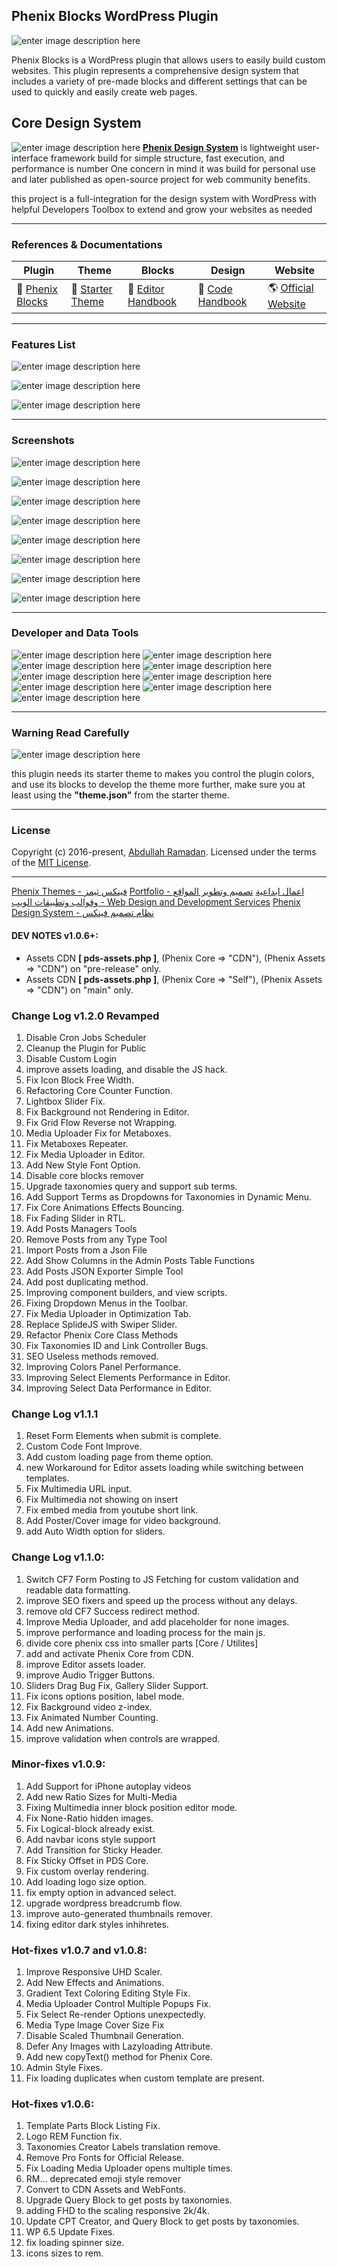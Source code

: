
  
  
## Phenix Blocks WordPress Plugin

![enter image description here](https://phenixthemes.com/px-plugins/pdb-01.png)

Phenix Blocks is a WordPress plugin that allows users to easily build custom websites. This plugin represents a comprehensive design system that includes a variety of pre-made blocks and different settings that can be used to quickly and easily create web pages.

  ## Core Design System

![enter image description here](https://phenixthemes.com/px-plugins/design-showcase.jpg)
**[Phenix Design System](https://phenixthemes.com/demo/)** is lightweight user-interface framework build for simple structure, fast execution, and performance is number One concern in mind it was build for personal use and later published as open-source project for web community benefits.

this project is a full-integration for the design system with WordPress with helpful Developers Toolbox to extend and grow your websites as needed

----------

### **References & Documentations**

 Plugin | Theme | Blocks | Design | Website
--- | --- | --- | --- | ---
🧩 [Phenix Blocks](https://github.com/EngCode/phenix-blocks) |🎨 [Starter Theme](https://github.com/EngCode/pds-starter-free) | 📕 [Editor Handbook](https://phenixthemes.notion.site/Phenix-Blocks-Documentation-b7ae033ce7484e8f98209d7587a94792?pvs=74) | 📘 [Code Handbook](https://phenixthemes.notion.site/Phenix-Design-System-efcfa4d3839946989a4f94ee5e0480c3?pvs=74) | 🌎 [Official Website](https://phenixthemes.com/demo/) 

----------

### **Features List**

![enter image description here](https://phenixthemes.com/px-plugins/block-list.png)

![enter image description here](https://phenixthemes.com/px-plugins/features-1.png)

![enter image description here](https://phenixthemes.com/px-plugins/features-2.png)

  

----------

### **Screenshots**

![enter image description here](https://phenixthemes.com/px-plugins/pdb-08.png)

  

![enter image description here](https://phenixthemes.com/px-plugins/pdb-02.png)

![enter image description here](https://phenixthemes.com/px-plugins/pdb-03.png)

![enter image description here](https://phenixthemes.com/px-plugins/pdb-04.png)

![enter image description here](https://phenixthemes.com/px-plugins/pdb-05.png)

![enter image description here](https://phenixthemes.com/px-plugins/pdb-06.png)

![enter image description here](https://phenixthemes.com/px-plugins/pdb-07.png)

![enter image description here](https://phenixthemes.com/px-plugins/toolbar.png)

  ----------

### Developer and Data Tools
![enter image description here](https://phenixthemes.com/px-plugins/pdb-09.png)
![enter image description here](https://phenixthemes.com/px-plugins/pdb-10.jpeg)
![enter image description here](https://phenixthemes.com/px-plugins/pdb-11.png)
![enter image description here](https://phenixthemes.com/px-plugins/pdb-12.jpeg)
![enter image description here](https://phenixthemes.com/px-plugins/pdb-13.png)
![enter image description here](https://phenixthemes.com/px-plugins/pdb-15.png)
![enter image description here](https://phenixthemes.com/px-plugins/pdb-16.png)
![enter image description here](https://phenixthemes.com/px-plugins/pdb-17.png)
![enter image description here](https://phenixthemes.com/px-plugins/pdb-18.png)

----------

### Warning Read Carefully

![enter image description here](https://phenixthemes.com/px-plugins/pdb-07.jpeg)

this plugin needs its starter theme to makes you control the plugin colors, and use its blocks to develop the theme more further, make sure you at least using the **"theme.json"** from the starter theme.

  

----

  

### License

Copyright (c) 2016-present, [Abdullah Ramadan](https://phenixthemes.com/abdullah-ramadan). Licensed under the terms of the [MIT License](https://opensource.org/licenses/MIT).

----

<a href="https://phenixthemes.com" target="_blank" rel="external">Phenix Themes - فينكس ثيمز</a>
<a href="https://phenixthemes.com/portfolio/" target="_blank" rel="external">Portfolio - اعمال ابداعية</a>
<a href="https://phenixthemes.com/services/" target="_blank" rel="external">تصميم وتطوير المواقع وقوالب وتطبيقات الويب  - Web Design and Development Services</a>
<a href="https://phenixthemes.com/demo/" target="_blank" rel="external">Phenix Design System - نظام تصميم فينكس</a>


#### DEV NOTES v1.0.6+:
  - Assets CDN **[ pds-assets.php ]**, (Phenix Core => "CDN"), (Phenix Assets => "CDN") on "pre-release" only.
  - Assets CDN **[ pds-assets.php ]**, (Phenix Core => "Self"), (Phenix Assets => "CDN") on "main" only.

### Change Log v1.2.0 Revamped
1. Disable Cron Jobs Scheduler
2. Cleanup the Plugin for Public
3. Disable Custom Login
4. improve assets loading, and disable the JS hack.
5. Fix Icon Block Free Width.
6. Refactoring Core Counter Function.
7. Lightbox Slider Fix.
8. Fix Background not Rendering in Editor.
9. Fix Grid Flow Reverse not Wrapping.
10. Media Uploader Fix for Metaboxes.
11. Fix Metaboxes Repeater.
12. Fix Media Uploader in Editor.
13. Add New Style Font Option.
14. Disable core blocks remover
15. Upgrade taxonomies query and support sub terms.
16. Add Support  Terms as Dropdowns for Taxonomies in Dynamic Menu.
17. Fix Core Animations Effects Bouncing.
18. Fix Fading Slider in RTL.
19. Add Posts Managers Tools
20. Remove Posts from any Type Tool
21. Import Posts from a Json File
22. Add Show Columns in the Admin Posts Table Functions
23. Add Posts JSON Exporter Simple Tool
24. Add post duplicating method.
25. Improving component builders, and view scripts.
26. Fixing Dropdown Menus in the Toolbar.
27. Fix Media Uploader in Optimization Tab.
28. Replace SplideJS with Swiper Slider.
29. Refactor Phenix Core Class Methods
30. Fix Taxonomies ID and Link Controller Bugs.
31. SEO Useless methods removed.
32. Improving Colors Panel Performance.
33. Improving Select Elements Performance in Editor.
34. Improving Select Data Performance in Editor.

### Change Log v1.1.1
1. Reset Form Elements when submit is complete.
2. Custom Code Font Improve.
3. Add custom loading page from theme option.
4. new Workaround for Editor assets loading while switching between templates.
5. Fix Multimedia URL input.
6. Fix Multimedia not showing on insert
7. Fix embed media from youtube short link.
8. Add Poster/Cover image for video background.
9. add Auto Width option for sliders.

### Change Log v1.1.0:

1. Switch CF7 Form Posting to JS Fetching for custom validation and readable data formatting.
2. improve SEO fixers and speed up the process without any delays.
3. remove old CF7 Success redirect method.
4. Improve Media Uploader, and add placeholder for none images.
5. improve performance and loading process for the main js.
6. divide core phenix css into smaller parts [Core / Utilites]
7. add and activate Phenix Core from CDN.
8. improve Editor assets loader.
9. improve Audio Trigger Buttons.
10. Sliders Drag Bug Fix, Gallery Slider Support.
11. Fix icons options position, label mode.
12. Fix Background video z-index.
13. Fix Animated Number Counting.
14. Add new Animations.
15. improve validation when controls are wrapped.

### Minor-fixes v1.0.9:

1. Add Support for iPhone autoplay videos
2. Add new Ratio Sizes for Multi-Media
3. Fixing Multimedia inner block position editor mode.
4. Fix None-Ratio hidden images.
5. Fix Logical-block already exist.
6. Add navbar icons style support
7. Add Transition for Sticky Header.
8. Fix Sticky Offset in PDS Core.
9. Fix custom overlay rendering.
10. Add loading logo size option.
11. fix empty option in advanced select.
12. upgrade wordpress breadcrumb flow.
13. improve auto-generated thumbnails remover.
14. fixing editor dark styles inhihretes.

### Hot-fixes v1.0.7 and v1.0.8:

1. Improve Responsive UHD Scaler.
4. Add New Effects and Animations.
2. Gradient Text Coloring Editing Style Fix.
3. Media Uploader Control Multiple Popups Fix.
4. Fix Select Re-render Options unexpectedly.
5. Media Type Image Cover Size Fix
6. Disable Scaled Thumbnail Generation.
7. Defer Any Images with Lazyloading Attribute.
8. Add new copyText() method for Phenix Core.
9. Admin Style Fixes.
10. Fix loading duplicates when custom template are present.

### Hot-fixes v1.0.6:

1. Template Parts Block Listing Fix.
2. Logo REM Function fix.
3. Taxonomies Creator Labels translation remove.
4. Remove Pro Fonts for Official Release.
5. Fix Loading Media Uploader opens multiple times.
6. RM... deprecated emoji style remover
7. Convert to CDN Assets and WebFonts.
8. Upgrade Query Block to get posts by taxonomies.
9. adding FHD to the scaling responsive 2k/4k.
11. Update CPT Creator, and Query Block to get posts by taxonomies.
12. WP 6.5 Update Fixes.
13. fix loading spinner size.
14. icons sizes to rem.